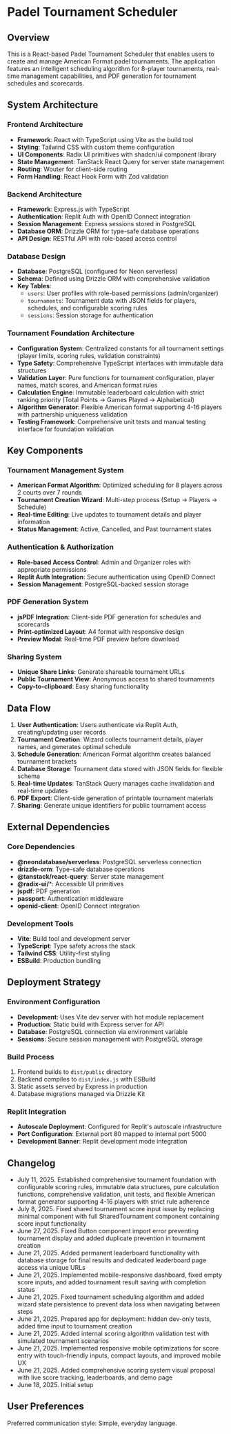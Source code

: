 # Padel Tournament Scheduler

## Overview
This is a React-based Padel Tournament Scheduler that enables users to create and manage American Format padel tournaments. The application features an intelligent scheduling algorithm for 8-player tournaments, real-time management capabilities, and PDF generation for tournament schedules and scorecards.

## System Architecture

### Frontend Architecture
- **Framework**: React with TypeScript using Vite as the build tool
- **Styling**: Tailwind CSS with custom theme configuration
- **UI Components**: Radix UI primitives with shadcn/ui component library
- **State Management**: TanStack React Query for server state management
- **Routing**: Wouter for client-side routing
- **Form Handling**: React Hook Form with Zod validation

### Backend Architecture
- **Framework**: Express.js with TypeScript
- **Authentication**: Replit Auth with OpenID Connect integration
- **Session Management**: Express sessions stored in PostgreSQL
- **Database ORM**: Drizzle ORM for type-safe database operations
- **API Design**: RESTful API with role-based access control

### Database Design
- **Database**: PostgreSQL (configured for Neon serverless)
- **Schema**: Defined using Drizzle ORM with comprehensive validation
- **Key Tables**:
  - `users`: User profiles with role-based permissions (admin/organizer)
  - `tournaments`: Tournament data with JSON fields for players, schedules, and configurable scoring rules
  - `sessions`: Session storage for authentication

### Tournament Foundation Architecture
- **Configuration System**: Centralized constants for all tournament settings (player limits, scoring rules, validation constraints)
- **Type Safety**: Comprehensive TypeScript interfaces with immutable data structures
- **Validation Layer**: Pure functions for tournament configuration, player names, match scores, and American format rules
- **Calculation Engine**: Immutable leaderboard calculation with strict ranking priority (Total Points → Games Played → Alphabetical)
- **Algorithm Generator**: Flexible American format supporting 4-16 players with partnership uniqueness validation
- **Testing Framework**: Comprehensive unit tests and manual testing interface for foundation validation

## Key Components

### Tournament Management System
- **American Format Algorithm**: Optimized scheduling for 8 players across 2 courts over 7 rounds
- **Tournament Creation Wizard**: Multi-step process (Setup → Players → Schedule)
- **Real-time Editing**: Live updates to tournament details and player information
- **Status Management**: Active, Cancelled, and Past tournament states

### Authentication & Authorization
- **Role-based Access Control**: Admin and Organizer roles with appropriate permissions
- **Replit Auth Integration**: Secure authentication using OpenID Connect
- **Session Management**: PostgreSQL-backed session storage

### PDF Generation System
- **jsPDF Integration**: Client-side PDF generation for schedules and scorecards
- **Print-optimized Layout**: A4 format with responsive design
- **Preview Modal**: Real-time PDF preview before download

### Sharing System
- **Unique Share Links**: Generate shareable tournament URLs
- **Public Tournament View**: Anonymous access to shared tournaments
- **Copy-to-clipboard**: Easy sharing functionality

## Data Flow

1. **User Authentication**: Users authenticate via Replit Auth, creating/updating user records
2. **Tournament Creation**: Wizard collects tournament details, player names, and generates optimal schedule
3. **Schedule Generation**: American Format algorithm creates balanced tournament brackets
4. **Database Storage**: Tournament data stored with JSON fields for flexible schema
5. **Real-time Updates**: TanStack Query manages cache invalidation and real-time updates
6. **PDF Export**: Client-side generation of printable tournament materials
7. **Sharing**: Generate unique identifiers for public tournament access

## External Dependencies

### Core Dependencies
- **@neondatabase/serverless**: PostgreSQL serverless connection
- **drizzle-orm**: Type-safe database operations
- **@tanstack/react-query**: Server state management
- **@radix-ui/***: Accessible UI primitives
- **jspdf**: PDF generation
- **passport**: Authentication middleware
- **openid-client**: OpenID Connect integration

### Development Tools
- **Vite**: Build tool and development server
- **TypeScript**: Type safety across the stack
- **Tailwind CSS**: Utility-first styling
- **ESBuild**: Production bundling

## Deployment Strategy

### Environment Configuration
- **Development**: Uses Vite dev server with hot module replacement
- **Production**: Static build with Express server for API
- **Database**: PostgreSQL connection via environment variable
- **Sessions**: Secure session management with PostgreSQL storage

### Build Process
1. Frontend builds to `dist/public` directory
2. Backend compiles to `dist/index.js` with ESBuild
3. Static assets served by Express in production
4. Database migrations managed via Drizzle Kit

### Replit Integration
- **Autoscale Deployment**: Configured for Replit's autoscale infrastructure
- **Port Configuration**: External port 80 mapped to internal port 5000
- **Development Banner**: Replit development mode integration

## Changelog
- July 11, 2025. Established comprehensive tournament foundation with configurable scoring rules, immutable data structures, pure calculation functions, comprehensive validation, unit tests, and flexible American format generator supporting 4-16 players with strict rule adherence
- July 8, 2025. Fixed shared tournament score input issue by replacing minimal component with full SharedTournament component containing score input functionality
- June 27, 2025. Fixed Button component import error preventing tournament display and added duplicate prevention in tournament creation
- June 21, 2025. Added permanent leaderboard functionality with database storage for final results and dedicated leaderboard page access via unique URLs
- June 21, 2025. Implemented mobile-responsive dashboard, fixed empty score inputs, and added tournament result saving with completion status
- June 21, 2025. Fixed tournament scheduling algorithm and added wizard state persistence to prevent data loss when navigating between steps
- June 21, 2025. Prepared app for deployment: hidden dev-only tests, added time input to tournament creation
- June 21, 2025. Added internal scoring algorithm validation test with simulated tournament scenarios
- June 21, 2025. Implemented responsive mobile optimizations for score entry with touch-friendly inputs, compact layouts, and improved mobile UX
- June 21, 2025. Added comprehensive scoring system visual proposal with live score tracking, leaderboards, and demo page
- June 18, 2025. Initial setup

## User Preferences
Preferred communication style: Simple, everyday language.